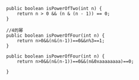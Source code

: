     public boolean isPowerOfTwo(int n) {
        return n > 0 && (n & (n - 1)) == 0;
    }
    
    //4的幂
    public boolean isPowerOfFour(int n) {
        return n>0&&(n&(n-1))==0&&n%3==1;
    }
    
    public boolean isPowerOfFour(int n) {
        return n>0&&(n&(n-1))==0&&(n&0xaaaaaaaa)==0;

    }
